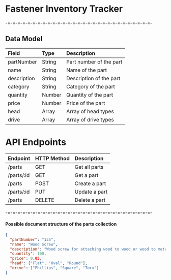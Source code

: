 # Fastener Inventory Tracker

-=-=-=-=-=-=-=-=-=-=-=-=-=-=-=-=-=-=-=-=-=-=-=-=-=-=-=-=-=-

## Data Model

| Field       | Type   | Description             |
| :---------- | :----- | :---------------------- |
| partNumber  | String | Part number of the part |
| name        | String | Name of the part        |
| description | String | Description of the part |
| category    | String | Category of the part    |
| quantity    | Number | Quantity of the part    |
| price       | Number | Price of the part       |
| head        | Array  | Array of head types     |
| drive       | Array  | Array of drive types    |

# API Endpoints

| Endpoint   | HTTP Method | Description   |
| :--------- | :---------- | :------------ |
| /parts     | GET         | Get all parts |
| /parts/:id | GET         | Get a part    |
| /parts     | POST        | Create a part |
| /parts/:id | PUT         | Update a part |
| /parts     | DELETE      | Delete a part |

-=-=-=-=-=-=-=-=-=-=-=-=-=-=-=-=-=-=-=-=-=-=-=-=-=-=-=-=-=-

#### Possible document structure of the parts collection

```json
{
  "partNumber": "135",
  "name": "Wood Screw",
  "description": "Wood screw for attaching wood to wood or wood to metal",
  "quantity": 100,
  "price": 0.05,
  "head": ["Flat", "Oval", "Round"],
  "drive": ["Phillips", "Square", "Torx"]
}
```
